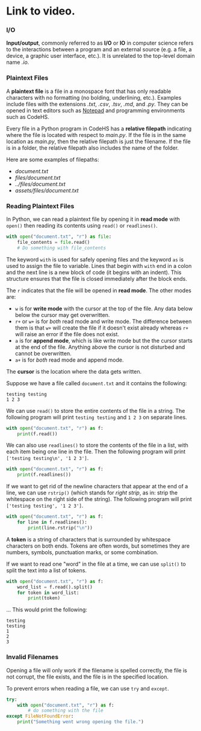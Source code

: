 # Link to video.

### I/O

**Input/output**, commonly referred to as **I/O** or **IO** in computer science refers to the interactions between a program and an external source (e.g. a file, a device, a graphic user interface, etc.). It is unrelated to the  top-level domain name *.io*.

### Plaintext Files

A **plaintext file** is a file in a monospace font that has only readable characters with no formatting (no bolding, underlining, etc.). Examples include files with the extensions *.txt*, *.csv*, *.tsv*, *.md*, and *.py*. They can be opened in text editors such as [Notepad](https://en.wikipedia.org/wiki/Windows_Notepad) and programming environments such as CodeHS.

Every file in a Python program in CodeHS has a **relative filepath** indicating where the file is located with respect to *main.py*. If the file is in the same location as *main.py*, then the relative filepath is just the filename. If the file is in a folder, the relative filepath also includes the name of the folder.

Here are some examples of filepaths:

* *document.txt*
* *files/document.txt*
* *../files/document.txt*
* *assets/files/document.txt*
  
### Reading Plaintext Files

In Python, we can read a plaintext file by opening it in **read mode** with `open()` then reading its contents using `read()` or `readlines()`.  

```python
with open("document.txt", "r") as file: 
    file_contents = file.read()
    # Do something with file_contents
```

The keyword `with` is used for safely opening files and the keyword `as` is used to assign the file to variable. Lines that begin with `with` end in a colon and the next line is a new block of code (it begins with an indent). This structure ensures that the file is closed immediately after the block ends.

The `r`  indicates that the file will be opened in **read mode**. The other modes are:

* `w` is for **write mode** with the cursor at the top of the file. Any data below below the cursor may get overwritten.
* `r+` or `w+` is for *both* read mode and write mode. The difference between them is that `w+` will create the file if it doesn't exist already whereas `r+` will raise an error if the file does not exist.
* `a` is for **append mode**, which is like write mode but the the cursor starts at the end of the file. Anything above the cursor is not disturbed and cannot be overwritten.
* `a+` is for *both* read mode and append mode.

The **cursor** is the location where the data gets written.


Suppose we have a file called `document.txt` and it contains the following:

```
testing testing
1 2 3
```

We can use `read()` to store the entire contents of the file in a string. The following program will print `testing testing` and `1 2 3` on separate lines.

```python
with open("document.txt", "r") as f:
    print(f.read())
```

We can also use `readlines()` to store the contents of the file in a list, with each item being one line in the file. Then the following program will print `['testing testing\n', '1 2 3']`.

```python
with open("document.txt", "r") as f:
    print(f.readlines())
```

If we want to get rid of the newline characters that appear at the end of a line, we can use `rstrip()` (which stands for *right strip*, as in: strip the whitespace on the right side of the string). The following program will print `['testing testing', '1 2 3']`.

```python
with open("document.txt", "r") as f:
    for line in f.readlines():
        print(line.rstrip("\n"))
```

A **token** is a string of characters that is surrounded by whitespace characters on both ends. Tokens are often words, but sometimes they are numbers, symbols, punctuation marks, or some combination.

If we want to read one "word" in the file at a time, we can use `split()` to split the text into a list of tokens.

```python
with open("document.txt", "r") as f:
    word_list = f.read().split()
    for token in word_list:
        print(token)
```

... This would print the following:

```
testing
testing
1
2
3
```

### Invalid Filenames

Opening a file will only work if the filename is spelled correctly, the file is not corrupt, the file exists, and the file is in the specified location.

To prevent errors when reading a file, we can use `try` and `except`.

```python
try:
    with open("document.txt", "r") as f:
        # do something with the file
except FileNotFoundError:
    print("Something went wrong opening the file.")
```
